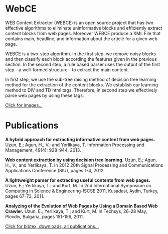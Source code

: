 # WebCE
WEB Content Extractor (WEBCE) is an open source project that has two effective algorithms to eliminate uninformative blocks and efficiently extract content blocks from web pages. Moreover WEBCE produce a XML File that contains main, headline, and information about the article for a given web page.

WEBCE is a two-step algorithm. In the first step, we remove noisy blocks and then classify each block according the features given in the previous section. In the second step, a rule based parser uses the output of the first step - a well-formed structure - to extract the main content.

In first step, we use the sub-tree raising method of decision tree learning method for the extraction of the content blocks. We establish our learning method to DIV and TD html tags. Therefore, in second step we effectively parse web pages by using these tags.

<a href="https://www.e-adys.com/webce/" target="_blank">Click for images...</a>

# Publications
<b>A hybrid approach for extracting informative content from web pages.</b> Uzun, E.; Agun, H., V.; and Yerlikaya, T. Information Processing and Management, 49(4): 928-944. 2013. 

<b>Web content extraction by using decision tree learning.</b> Uzun, E.; Agun, H., V.; and Yerlikaya, T. In 2012 20th Signal Processing and Communications Applications Conference (SIU), pages 1-4, 2012. 

<b>A lightweight parser for extracting useful contents from web pages.</b> Uzun, E.; Yerlikaya, T.; and Kurt, M. In 2nd International Symposium on Computing in Science & Engineering-ISCSE 2011, Kusadasi, Aydin, Turkey, pages 67-73, 2011. 

<b>Analyzing of the Evolution of Web Pages by Using a Domain Based Web Crawler.</b> Uzun, E.; Yerlikaya, T.; and Kurt, M. In Techsys, 26-28 May, Plovdiv, Bulgaria, pages 151-156, 2011. 

<a href="https://www.e-adys.com/yayinlar/" target="_blank">Click for bibtex, downloads, all publications...</a>
